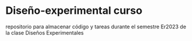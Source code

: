 # Diseño-experimental curso
repositorio para almacenar código y tareas durante el semestre Er2023 de la clase Diseños Experimentales 
